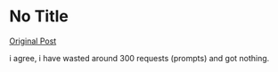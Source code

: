 # No Title

[Original Post](https://discourse.onlinedegree.iitm.ac.in/t/163247/67)

<p>i agree, i have wasted around 300 requests (prompts) and got nothing.</p>